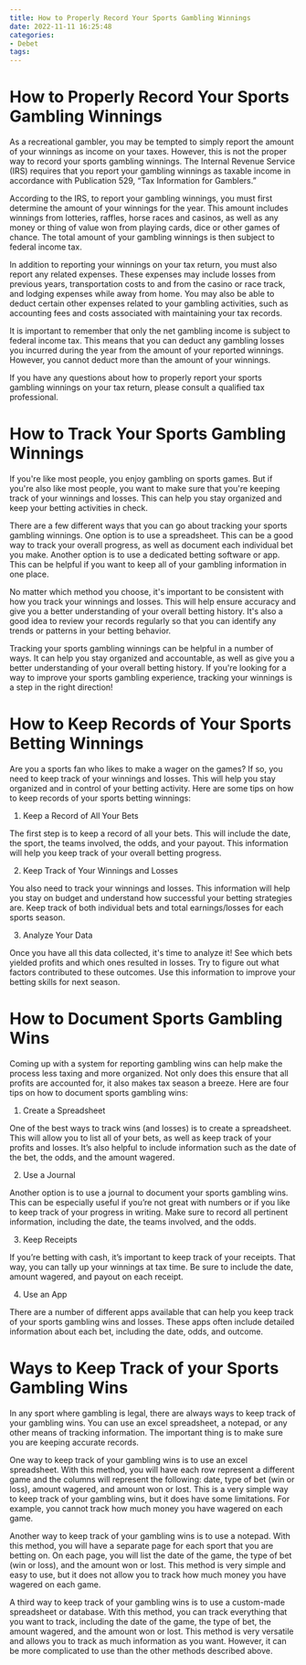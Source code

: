 ```yaml
---
title: How to Properly Record Your Sports Gambling Winnings
date: 2022-11-11 16:25:48
categories:
- Debet
tags:
---
```



#  How to Properly Record Your Sports Gambling Winnings

As a recreational gambler, you may be tempted to simply report the amount of your winnings as income on your taxes. However, this is not the proper way to record your sports gambling winnings. The Internal Revenue Service (IRS) requires that you report your gambling winnings as taxable income in accordance with Publication 529, “Tax Information for Gamblers.”

According to the IRS, to report your gambling winnings, you must first determine the amount of your winnings for the year. This amount includes winnings from lotteries, raffles, horse races and casinos, as well as any money or thing of value won from playing cards, dice or other games of chance. The total amount of your gambling winnings is then subject to federal income tax.

In addition to reporting your winnings on your tax return, you must also report any related expenses. These expenses may include losses from previous years, transportation costs to and from the casino or race track, and lodging expenses while away from home. You may also be able to deduct certain other expenses related to your gambling activities, such as accounting fees and costs associated with maintaining your tax records.

It is important to remember that only the net gambling income is subject to federal income tax. This means that you can deduct any gambling losses you incurred during the year from the amount of your reported winnings. However, you cannot deduct more than the amount of your winnings.

If you have any questions about how to properly report your sports gambling winnings on your tax return, please consult a qualified tax professional.

#  How to Track Your Sports Gambling Winnings

If you're like most people, you enjoy gambling on sports games. But if you're also like most people, you want to make sure that you're keeping track of your winnings and losses. This can help you stay organized and keep your betting activities in check.

There are a few different ways that you can go about tracking your sports gambling winnings. One option is to use a spreadsheet. This can be a good way to track your overall progress, as well as document each individual bet you make. Another option is to use a dedicated betting software or app. This can be helpful if you want to keep all of your gambling information in one place.

No matter which method you choose, it's important to be consistent with how you track your winnings and losses. This will help ensure accuracy and give you a better understanding of your overall betting history. It's also a good idea to review your records regularly so that you can identify any trends or patterns in your betting behavior.

 Tracking your sports gambling winnings can be helpful in a number of ways. It can help you stay organized and accountable, as well as give you a better understanding of your overall betting history. If you're looking for a way to improve your sports gambling experience, tracking your winnings is a step in the right direction!

#  How to Keep Records of Your Sports Betting Winnings

Are you a sports fan who likes to make a wager on the games? If so, you need to keep track of your winnings and losses. This will help you stay organized and in control of your betting activity. Here are some tips on how to keep records of your sports betting winnings:

1. Keep a Record of All Your Bets

The first step is to keep a record of all your bets. This will include the date, the sport, the teams involved, the odds, and your payout. This information will help you keep track of your overall betting progress.

2. Keep Track of Your Winnings and Losses

You also need to track your winnings and losses. This information will help you stay on budget and understand how successful your betting strategies are. Keep track of both individual bets and total earnings/losses for each sports season.

3. Analyze Your Data

Once you have all this data collected, it's time to analyze it! See which bets yielded profits and which ones resulted in losses. Try to figure out what factors contributed to these outcomes. Use this information to improve your betting skills for next season.

#  How to Document Sports Gambling Wins

Coming up with a system for reporting gambling wins can help make the process less taxing and more organized. Not only does this ensure that all profits are accounted for, it also makes tax season a breeze. Here are four tips on how to document sports gambling wins:

1. Create a Spreadsheet

One of the best ways to track wins (and losses) is to create a spreadsheet. This will allow you to list all of your bets, as well as keep track of your profits and losses. It’s also helpful to include information such as the date of the bet, the odds, and the amount wagered.

2. Use a Journal

Another option is to use a journal to document your sports gambling wins. This can be especially useful if you’re not great with numbers or if you like to keep track of your progress in writing. Make sure to record all pertinent information, including the date, the teams involved, and the odds.

3. Keep Receipts

If you’re betting with cash, it’s important to keep track of your receipts. That way, you can tally up your winnings at tax time. Be sure to include the date, amount wagered, and payout on each receipt.

4. Use an App

There are a number of different apps available that can help you keep track of your sports gambling wins and losses. These apps often include detailed information about each bet, including the date, odds, and outcome.

#  Ways to Keep Track of your Sports Gambling Wins

In any sport where gambling is legal, there are always ways to keep track of your gambling wins. You can use an excel spreadsheet, a notepad, or any other means of tracking information. The important thing is to make sure you are keeping accurate records.

One way to keep track of your gambling wins is to use an excel spreadsheet. With this method, you will have each row represent a different game and the columns will represent the following: date, type of bet (win or loss), amount wagered, and amount won or lost. This is a very simple way to keep track of your gambling wins, but it does have some limitations. For example, you cannot track how much money you have wagered on each game.

Another way to keep track of your gambling wins is to use a notepad. With this method, you will have a separate page for each sport that you are betting on. On each page, you will list the date of the game, the type of bet (win or loss), and the amount won or lost. This method is very simple and easy to use, but it does not allow you to track how much money you have wagered on each game.

A third way to keep track of your gambling wins is to use a custom-made spreadsheet or database. With this method, you can track everything that you want to track, including the date of the game, the type of bet, the amount wagered, and the amount won or lost. This method is very versatile and allows you to track as much information as you want. However, it can be more complicated to use than the other methods described above.